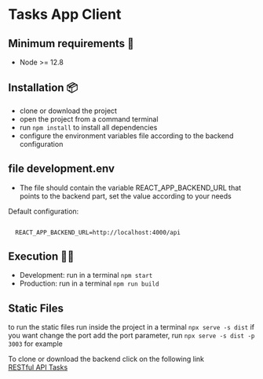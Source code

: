 # Tasks App Client 

## Minimum requirements 📄
- Node >= 12.8


## Installation 📦
- clone or download the project
- open the project from a command terminal
- run `npm install` to install all dependencies
- configure the environment variables file according to the backend configuration

## file development.env
- The file should contain the variable REACT_APP_BACKEND_URL that points to the backend part, set the value according to your needs

Default configuration:

```env

  REACT_APP_BACKEND_URL=http://localhost:4000/api
```


## Execution 🚀🚀 
- Development: run in a terminal `npm start`
- Production: run in a terminal `npm run build`

## Static Files 
to run the static files run inside the project in a terminal `npx serve -s dist`
if you want change the port add the port parameter, run `npx serve -s dist -p 3003` for example


To clone or download the backend click on the following link 
<br>
<a href="https://github.com/eduardo-talavera/restful-api-tasks">RESTful API Tasks</a>
